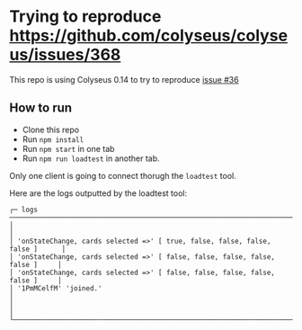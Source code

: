 # Trying to reproduce https://github.com/colyseus/colyseus/issues/368

This repo is using Colyseus 0.14 to try to reproduce [issue #36](https://github.com/colyseus/colyseus/issues/368)

## How to run

- Clone this repo
- Run `npm install`
- Run `npm start` in one tab
- Run `npm run loadtest` in another tab.

Only one client is going to connect thorugh the `loadtest` tool.

Here are the logs outputted by the loadtest tool:

```
┌─ logs ───────────────────────────────────────────────────────────────────────┐
│                                                                              │
│ 'onStateChange, cards selected =>' [ true, false, false, false, false ]      │
│ 'onStateChange, cards selected =>' [ false, false, false, false, false ]     │
│ 'onStateChange, cards selected =>' [ false, false, false, false, false ]     │
│ '1PmMCelfM' 'joined.'                                                        │
│                                                                              │
└──────────────────────────────────────────────────────────────────────────────┘
```
